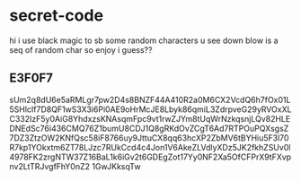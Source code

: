 # secret-code

hi i use black magic to sb some random characters u see down blow is a seq of random char so enjoy i guess??

## E3F0F7

sUm2q8dU6e5aRMLgr7pw2D4s8BNZF44A410R2a0M6CX2VcdQ6h7fOx01L5SHlcIf7D8QF1wS3X3i6Pi0AE9oHrMcJE8Lbyk86qmiL3ZdrpveG29yRVOxXLC332IzF5y0AiG8YhdxzsKNAsqmFpc9vt1rwZJYm8tUqWrNzkqsnjLQv82HLEDNEdSc76i436CMQ76Z1bumU8CDJ1Q8gRKdOvZCgT6Ad7RTPOuPQXsgsZ7DZ3ZtzOW2KNfQsc58iF8766uy9JttuCX8qq63hcXP2ZbMV6tBYHiu5F3l70R7kp1YOkxtm6ZT78LJzc7RUkCcd4c4Jon1V6AkeZLVdlyXDz5JK2fkhZSUv0l4978FK2zrgNTW37Z16BaL1k6iGv2t6GDEgZot17Yy0NF2Xa5OfCFPrX9tFXvpnv2LtTRJvgfFhY0nZ2
1GwJKksqTw